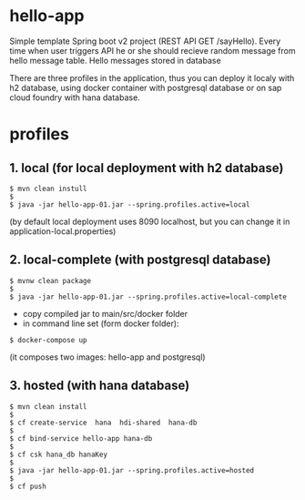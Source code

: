 # hello-app

Simple template Spring boot v2 project (REST API GET /sayHello).
Every time when user triggers API he or she should recieve random message from hello message table.
Hello messages stored in database

There are three profiles in the application, thus you can deploy it localy with h2 database, using docker container with postgresql database or on sap cloud foundry with hana database.

# profiles

## 1. local (for local deployment with h2 database)
```
$ mvn clean instull
$
$ java -jar hello-app-01.jar --spring.profiles.active=local
```
(by default local deployment uses 8090 localhost, but you can change it in application-local.properties)

## 2. local-complete (with postgresql database)
```
$ mvnw clean package
$
$ java -jar hello-app-01.jar --spring.profiles.active=local-complete
```
- copy compiled jar to main/src/docker folder
- in command line set (form docker folder): 
```
$ docker-compose up
```
(it composes two images: hello-app and postgresql)

## 3. hosted (with hana database)
```
$ mvn clean install 
$
$ cf create-service  hana  hdi-shared  hana-db
$
$ cf bind-service hello-app hana-db
$
$ cf csk hana_db hanaKey
$
$ java -jar hello-app-01.jar --spring.profiles.active=hosted
$
$ cf push
```
